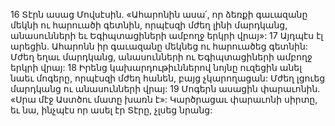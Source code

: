 16 Տէրն ասաց Մովսէսին. «Ահարոնին ասա՛, որ ձեռքի գաւազանը մեկնի ու հարուածի գետնին, որպէսզի մժեղ լինի մարդկանց, անասունների եւ Եգիպտացիների ամբողջ երկրի վրայ»: 17 Այդպէս էլ արեցին. Ահարոնն իր գաւազանը մեկնեց ու հարուածեց գետնին: Մժեղ եղաւ մարդկանց, անասունների ու Եգիպտացիների ամբողջ երկրի վրայ: 18 Իրենց կախարդութիւններով նոյնը ուզեցին անել նաեւ մոգերը, որպէսզի մժեղ հանեն, բայց չկարողացան: Մժեղ լցուեց մարդկանց ու անասունների վրայ: 19 Մոգերն ասացին փարաւոնին. «Սրա մէջ Աստծու մատը խառն է»: Կարծրացաւ փարաւոնի սիրտը, եւ նա, ինչպէս որ ասել էր Տէրը, չլսեց նրանց: